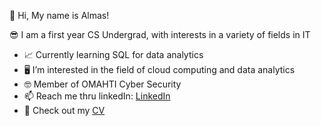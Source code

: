 👋 	 	Hi, My name is Almas!

😎  	I am a first year CS Undergrad, with interests in a variety of fields in IT
  
  - 📈   Currently learning SQL for data analytics
  - 🖥️    I’m interested in the field of cloud computing and data analytics
  - 🤓		Member of OMAHTI Cyber Security
  - 📫    Reach me thru linkedIn: [LinkedIn](https://www.linkedin.com/in/almas-mirzandi-ramadhan-1bbb66211/)
  - 📄    Check out my [CV](https://b1euuuuwu.github.io/resume-website/)

<!---
almasmirzandir/almasmirzandir is a ✨ special ✨ repository because its `README.md` (this file) appears on your GitHub profile.
You can click the Preview link to take a look at your changes.
--->
